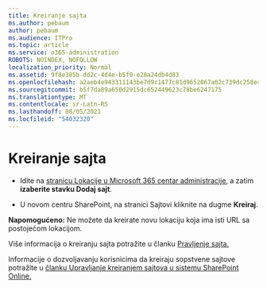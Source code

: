```yaml
---
title: Kreiranje sajta
ms.author: pebaum
author: pebaum
ms.audience: ITPro
ms.topic: article
ms.service: o365-administration
ROBOTS: NOINDEX, NOFOLLOW
localization_priority: Normal
ms.assetid: 9f8e385b-dd2c-4d4e-b5f0-e28a24db4d83
ms.openlocfilehash: a2aeb4e943311143be7d9c1477c81d9652067a02c739dc258e4187deb79cade7
ms.sourcegitcommit: b5f7da89a650d2915dc652449623c78be6247175
ms.translationtype: MT
ms.contentlocale: sr-Latn-RS
ms.lasthandoff: 08/05/2021
ms.locfileid: "54032320"
---
```

# <a name="create-a-site"></a>Kreiranje sajta

- Idite na [stranicu Lokacije u Microsoft 365 centar administracije](https://portal.office.com/adminportal/home#/SitesList), a zatim **izaberite stavku Dodaj sajt**. 
    
- U novom centru SharePoint, na stranici Sajtovi kliknite na dugme **Kreiraj**. 
    
**Napomogućeno:** Ne možete da kreirate novu lokaciju koja ima isti URL sa postojećom lokacijom. 
  
Više informacija o kreiranju sajta potražite u članku [Pravljenje sajta.](https://go.microsoft.com/fwlink/?linkid=866295)
  
Informacije o dozvoljavanju korisnicima da kreiraju sopstvene sajtove potražite u [članku Upravljanje kreiranjem sajtova u sistemu SharePoint Online.](https://go.microsoft.com/fwlink/?linkid=866296)
  

